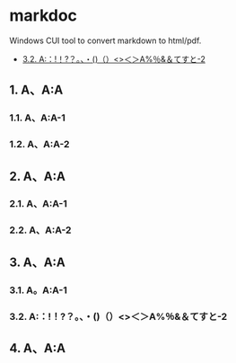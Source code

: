 # markdoc
Windows CUI tool to convert markdown to html/pdf.

- [3.2. A:：!！?？。、・()（）<>＜＞A%％&＆てすと-2](#user-content-32-aaてすと-2)

## 1. A、A:A

### 1.1. A、A:A-1

### 1.2. A、A:A-2

## 2. A、A:A

### 2.1. A、A:A-1

### 2.2. A、A:A-2

## 3. A、A:A

### 3.1. A。A:A-1

### 3.2. A:：!！?？。、・()（）<>＜＞A%％&＆てすと-2

## 4. A、A:A
